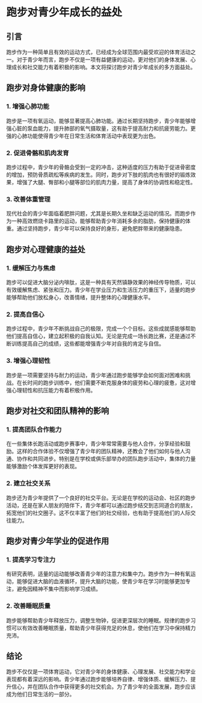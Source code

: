 # 跑步对青少年成长的益处

## 引言

跑步作为一种简单且有效的运动方式，已经成为全球范围内最受欢迎的体育活动之一。对于青少年而言，跑步不仅是一项有益健康的运动，更对他们的身体发展、心理成长和社交能力有着积极的影响。本文将探讨跑步对青少年成长的多方面益处。

## 跑步对身体健康的影响

### 1. 增强心肺功能

跑步是一项有氧运动，能够显著提高心肺功能。通过长期坚持跑步，青少年能够增强心脏的泵血能力，提升肺部的氧气摄取量，这有助于提高耐力和抗疲劳能力。更强的心肺功能使得青少年在日常生活和体育活动中表现更为出色。

### 2. 促进骨骼和肌肉发育

跑步过程中，青少年的骨骼会受到一定的冲击，这种适度的压力有助于促进骨密度的增加，预防骨质疏松等疾病的发生。同时，跑步对下肢的肌肉也有很好的锻炼效果，增强了大腿、臀部和小腿等部位的肌肉力量，提高了身体的协调性和稳定性。

### 3. 改善体重管理

现代社会的青少年面临着肥胖问题，尤其是长期久坐和缺乏运动的情况。而跑步作为一种高效燃烧卡路里的运动，能够帮助青少年消耗多余的脂肪，保持健康的体重。通过坚持跑步，青少年可以保持良好的身形，避免肥胖带来的健康隐患。

## 跑步对心理健康的益处

### 1. 缓解压力与焦虑

跑步可以促进大脑分泌内啡肽，这是一种具有天然镇静效果的神经传导物质，可以有效缓解焦虑、紧张和压力。青少年在学业压力和生活压力的重压下，适量的跑步能够帮助他们放松身心，改善情绪，提升整体的心理健康水平。

### 2. 提高自信心

跑步过程中，青少年不断挑战自己的极限，完成一个个目标。这些成就感能够帮助他们提高自信心，建立起积极的自我认知。无论是完成一场长跑比赛，还是通过不断训练提高自己的成绩，这些都能增强青少年对自我的肯定与自信。

### 3. 增强心理韧性

跑步是一项需要坚持与耐力的运动，青少年通过跑步能够学会如何面对困难和挑战。在长时间的跑步训练中，他们需要不断克服身体的疲劳和心理的疲惫，这对增强心理韧性和抗压能力有着积极作用。

## 跑步对社交和团队精神的影响

### 1. 提高团队合作能力

在一些集体长跑活动或跑步赛事中，青少年常常需要与他人合作，分享经验和鼓励。这样的合作体验不仅增强了青少年的团队精神，还教会了他们如何与他人沟通、协作和共同进步。特别是在学校或俱乐部举办的团队跑步活动中，集体的力量能够激励个体发挥更好的表现。

### 2. 建立社交关系

跑步还为青少年提供了一个良好的社交平台。无论是在学校的运动会、社区的跑步活动，还是在家人朋友的陪伴下，青少年都可以通过跑步结交到志同道合的朋友，拓宽他们的社交圈子。这不仅丰富了他们的社交经验，也有助于提高他们的人际交往能力。

## 跑步对青少年学业的促进作用

### 1. 提高学习专注力

有研究表明，适量的运动能够改善青少年的注意力和集中力。跑步作为一种有氧运动，能够促进大脑的血液循环，提升大脑的功能，使青少年在学习时能够更加专注，避免因精神不集中而影响学习成绩。

### 2. 改善睡眠质量

跑步能够帮助青少年释放压力，调整生物钟，促进更深层次的睡眠。规律的跑步习惯可以有效改善睡眠质量，帮助青少年获得充足的休息，使他们在学习中保持精力充沛。

## 结论

跑步不仅仅是一项体育运动，它对青少年的身体健康、心理发展、社交能力和学业表现都有着深远的影响。青少年通过跑步能够培养自律、增强体质、缓解压力、提升信心，并在团队合作中获得更多的社交机会。为了青少年的全面发展，跑步应该成为他们日常生活的一部分。
